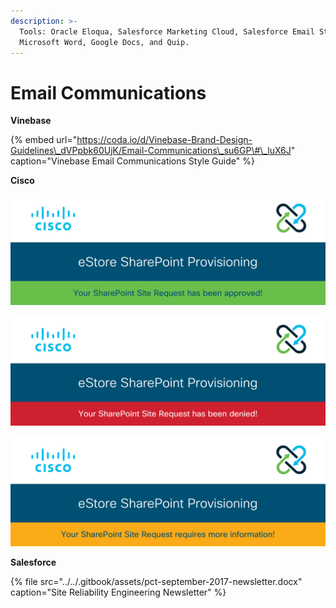 ```yaml
---
description: >-
  Tools: Oracle Eloqua, Salesforce Marketing Cloud, Salesforce Email Studio,
  Microsoft Word, Google Docs, and Quip.
---
```


# Email Communications

**Vinebase**

{% embed url="https://coda.io/d/Vinebase-Brand-Design-Guidelines\_dVPpbk60UjK/Email-Communications\_su6GP\#\_luX6J" caption="Vinebase Email Communications Style Guide" %}

**Cisco**

![SharePoint Site Request Approved](../../.gitbook/assets/sharepoint-provisioning-email-accepted.png)

![SharePoint Site Request Denied](../../.gitbook/assets/sharepoint-provisioning-email-rejected.png)

![SharePoint Site Request More Information Required](../../.gitbook/assets/sharepoint-provisioning-email-revision.png)

**Salesforce**

{% file src="../../.gitbook/assets/pct-september-2017-newsletter.docx" caption="Site Reliability Engineering Newsletter" %}

